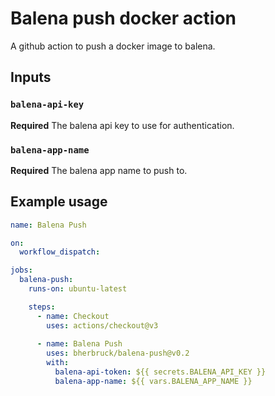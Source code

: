 # Balena push docker action

A github action to push a docker image to balena.

## Inputs

### `balena-api-key`

**Required** The balena api key to use for authentication.

### `balena-app-name`

**Required** The balena app name to push to.

## Example usage

```yaml
name: Balena Push

on:
  workflow_dispatch:

jobs:
  balena-push:
    runs-on: ubuntu-latest

    steps:
      - name: Checkout
        uses: actions/checkout@v3
      
      - name: Balena Push
        uses: bherbruck/balena-push@v0.2
        with:
          balena-api-token: ${{ secrets.BALENA_API_KEY }}
          balena-app-name: ${{ vars.BALENA_APP_NAME }}


``` 